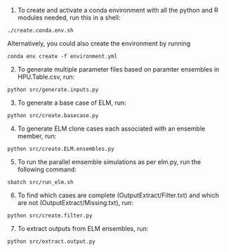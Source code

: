 1. To create and activate a conda environment with all the python and R modules needed, run this in a shell:
```
./create.conda.env.sh
```
   Alternatively, you could also create the environment by running
```
conda env create -f environment.yml
```

2. To generate multiple parameter files based on paramter ensembles in HPU.Table.csv, run:
```
python src/generate.inputs.py 
```

3. To generate a base case of ELM, run:
```
python src/create.basecase.py
```

4. To generate ELM clone cases each associated with an ensemble member, run:
```
python src/create.ELM.ensembles.py 
```

5. To run the parallel emsemble simulations as per elm.py, run the following command:
```
sbatch src/run_elm.sh
```

6. To find which cases are complete (OutputExtract/Filter.txt) and which are not (OutputExtract/Missing.txt), run:
```
python src/create.filter.py
```

7. To extract outputs from ELM ensembles, run:
```
python src/extract.output.py
``` 

